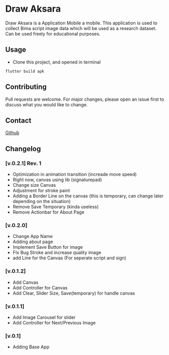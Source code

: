 # Draw Aksara

Draw Aksara is a Application Mobile a mobile. This application is used to collect Bima script image data which will be used as a research dataset. Can be used freely for educational purposes.

## Usage
- Clone this project, and opened in terminal
```terminal
flutter build apk
```

## Contributing
Pull requests are welcome. For major changes, please open an issue first to discuss what you would like to change.

## Contact
[Github](https://github.com/NaufalRizqullah)

## Changelog

### [v.0.2.1] Rev. 1
- Optimization in animation transition (increade move speed)
- Right now, canvas using lib (signaturepad)
- Change size Canvas
- Adjustment for stroke paint
- Adding a Border Line on the canvas (this is temporary, can change later depending on the situation)
- Remove Save Temporary (kinda useless)
- Remove Actionbar for About Page

### [v.0.2.0]
- Change App Name
- Adding about page
- Implement Save Button for image
- FIx Bug Stroke and increase quality image
- add Line for the Canvas (For seperate script and sign)

### [v.0.1.2]
- Add Canvas
- Add Controller for Canvas
- Add Clear, Slider Size, Save(temporary) for handle canvas

### [v.0.1.1]
- Add Image Carousel for slider
- Add Controller for Next/Previous Image

### [v.0.1]
- Adding Base App


